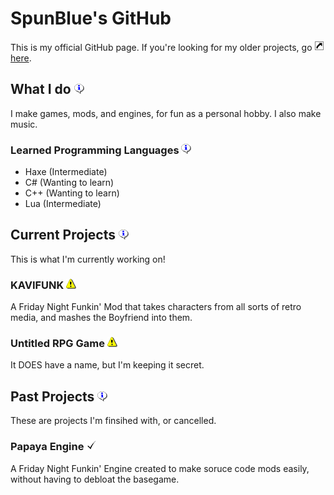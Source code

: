 # SpunBlue's GitHub
This is my official GitHub page. If you're looking for my older projects, go <img src="icons/Shortcut.png" alt="Shortcut" width="16" height="16">[here](https://github.com/orgs/SpunBlue-Archive/repositories).

## What I do <img src="icons/Info.png" alt="Info" width="16" height="16">
I make games, mods, and engines, for fun as a personal hobby. I also make music.

### Learned Programming Languages <img src="icons/Info.png" alt="Info" width="16" height="16">
- Haxe (Intermediate)
- C# (Wanting to learn)
- C++ (Wanting to learn)
- Lua (Intermediate)

## Current Projects <img src="icons/Info.png" alt="Info" width="16" height="16">
This is what I'm currently working on!

### KAVIFUNK <img src="icons/Warning.png" alt="Unfinished" width="16" height="16">
A Friday Night Funkin' Mod that takes characters from all sorts of retro media, and mashes the Boyfriend into them.

### Untitled RPG Game <img src="icons/Warning.png" alt="Unfinished" width="16" height="16">
It DOES have a name, but I'm keeping it secret.

## Past Projects <img src="icons/Info.png" alt="Info" width="16" height="16">
These are projects I'm finsihed with, or cancelled.

### Papaya Engine <img src="icons/Checkmark.png" alt="Finished" width="16" height="16">
A Friday Night Funkin' Engine created to make soruce code mods easily, without having to debloat the basegame.
